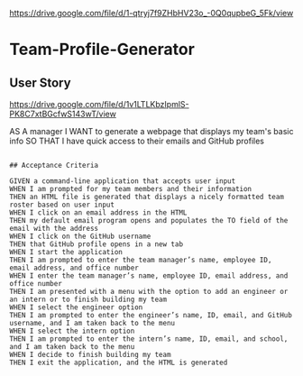 
https://drive.google.com/file/d/1-qtryj7f9ZHbHV23o_-0Q0qupbeG_5Fk/view

# Team-Profile-Generator
## User Story

https://drive.google.com/file/d/1v1LTLKbzIpmlS-PK8C7xtBGcfwS143wT/view

AS A manager
I WANT to generate a webpage that displays my team's basic info
SO THAT I have quick access to their emails and GitHub profiles
```

## Acceptance Criteria

GIVEN a command-line application that accepts user input
WHEN I am prompted for my team members and their information
THEN an HTML file is generated that displays a nicely formatted team roster based on user input
WHEN I click on an email address in the HTML
THEN my default email program opens and populates the TO field of the email with the address
WHEN I click on the GitHub username
THEN that GitHub profile opens in a new tab
WHEN I start the application
THEN I am prompted to enter the team manager’s name, employee ID, email address, and office number
WHEN I enter the team manager’s name, employee ID, email address, and office number
THEN I am presented with a menu with the option to add an engineer or an intern or to finish building my team
WHEN I select the engineer option
THEN I am prompted to enter the engineer’s name, ID, email, and GitHub username, and I am taken back to the menu
WHEN I select the intern option
THEN I am prompted to enter the intern’s name, ID, email, and school, and I am taken back to the menu
WHEN I decide to finish building my team
THEN I exit the application, and the HTML is generated